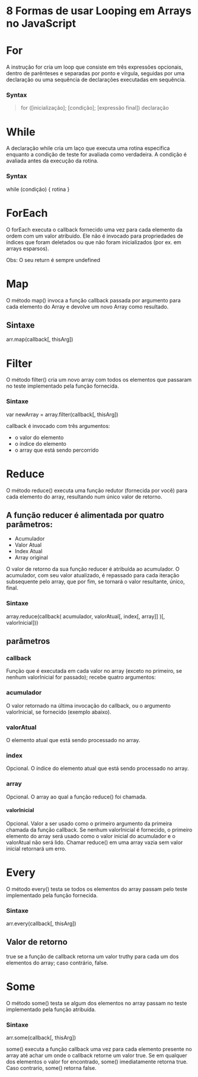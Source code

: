 
# 8 Formas de usar Looping em Arrays no JavaScript 

# For 
A instrução for cria um loop que consiste em três expressões opcionais, dentro de parênteses e separadas por ponto e vírgula, seguidas por uma declaração ou uma sequência de declarações executadas em sequência.
### Syntax
  > for ([inicialização]; [condição]; [expressão final])
  > declaração

# While
  A declaração while cria um laço que executa uma rotina especifica enquanto a condição de teste for avaliada como verdadeira. A condição é avaliada antes da execução da rotina.
### Syntax
  while (condição) {
    rotina
  }

# ForEach
  O forEach executa o callback fornecido uma vez para cada elemento da ordem com um valor atribuido. Ele não é invocado para propriedades de índices que foram deletados ou que não foram inicializados (por ex. em arrays esparsos).

  Obs: O seu return é sempre undefined

# Map
  O método map() invoca a função callback passada por argumento para cada elemento do Array e devolve um novo Array como resultado.

## Sintaxe
  arr.map(callback[, thisArg])

# Filter
  O método filter() cria um novo array com todos os elementos que passaram no teste implementado pela função fornecida.

### Sintaxe
var newArray = array.filter(callback[, thisArg])


callback é invocado com três argumentos:
- o valor do elemento
- o índice do elemento
- o array que está sendo percorrido


# Reduce
  O método reduce() executa uma função redutor (fornecida por você) para cada elemento do array, resultando num único valor de retorno.

  ## A função reducer é alimentada por quatro parâmetros:

  - Acumulador
  - Valor Atual
  - Index Atual
  - Array original

  O valor de retorno da sua função reducer é atribuída ao acumulador. O acumulador, com seu valor atualizado, é repassado para cada iteração subsequente pelo array, que por fim, se tornará o valor resultante, único, final.

  ### Sintaxe
  array.reduce(callback( acumulador, valorAtual[, index[, array]] )[, valorInicial]))

  ## parâmetros
  ### callback
  Função que é executada em cada valor no array (exceto no primeiro, se nenhum valorInicial for passado); recebe quatro argumentos:
  ### acumulador
  O valor retornado na última invocação do callback, ou o argumento valorInicial, se fornecido (exemplo abaixo).
  ### valorAtual
  O elemento atual que está sendo processado no array.
  ### index
  Opcional. O índice do elemento atual que está sendo processado no array.
  ### array
  Opcional. O array ao qual a função reduce() foi chamada.
  #### valorInicial
  Opcional. Valor a ser usado como o primeiro argumento da primeira chamada da função callback. Se nenhum valorInicial é fornecido, o primeiro elemento do array será usado como o valor inicial do acumulador e o valorAtual não será lido. Chamar reduce() em uma array vazia sem valor inicial retornará um erro.

# Every  
  O método every() testa se todos os elementos do array passam pelo teste implementado pela função fornecida.

  ### Sintaxe
  arr.every(callback[, thisArg])

  ## Valor de retorno
  true se a função de callback retorna um valor truthy para cada um dos elementos do array; caso contrário, false.

# Some
O método some() testa se algum dos elementos no array passam no teste implementado pela função atribuída.

### Sintaxe
arr.some(callback[, thisArg])

some() executa a função callback uma vez para cada elemento presente no array até achar um onde o callback retorne um valor true. Se em qualquer dos elementos o valor for encontrado, some() imediatamente retorna true. Caso contrario, some() retorna false.
